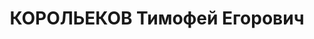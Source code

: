 ---
title: КОРОЛЬЕКОВ Тимофей Егорович
description: 'Род. в 1890, Московская губ., русский, обр.: малограмотный, б/п. Проживал:
  Красноярский кр., Таймырский НО, с. Дудинка. Маляр

  Арестован 02.08.1936. Обв. по ст.17—58—8, 58—11 УК РСФСР. Приговор: ВК ВС СССР,
  21.04.1937 – 10 лет тюремного заключения и 5 лет лишения политических прав.

  Реабилитирован ВК ВС СССР 06.04.1957'
---